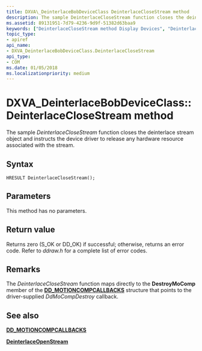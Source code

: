```yaml
---
title: DXVA\_DeinterlaceBobDeviceClass DeinterlaceCloseStream method
description: The sample DeinterlaceCloseStream function closes the deinterlace stream object and instructs the device driver to release any hardware resource associated with the stream.
ms.assetid: 89131951-7d79-4236-9d9f-51382d63baa9
keywords: ["DeinterlaceCloseStream method Display Devices", "DeinterlaceCloseStream method Display Devices , DXVA_DeinterlaceBobDeviceClass interface", "DXVA_DeinterlaceBobDeviceClass interface Display Devices , DeinterlaceCloseStream method"]
topic_type:
- apiref
api_name:
- DXVA_DeinterlaceBobDeviceClass.DeinterlaceCloseStream
api_type:
- COM
ms.date: 01/05/2018
ms.localizationpriority: medium
---
```


# DXVA\_DeinterlaceBobDeviceClass::DeinterlaceCloseStream method


The sample *DeinterlaceCloseStream* function closes the deinterlace stream object and instructs the device driver to release any hardware resource associated with the stream.

Syntax
------

```ManagedCPlusPlus
HRESULT DeinterlaceCloseStream();
```

Parameters
----------

This method has no parameters.

Return value
------------

Returns zero (S\_OK or DD\_OK) if successful; otherwise, returns an error code. Refer to *ddraw.h* for a complete list of error codes.

Remarks
-------

The *DeinterlaceCloseStream* function maps directly to the **DestroyMoComp** member of the [**DD\_MOTIONCOMPCALLBACKS**](https://msdn.microsoft.com/library/windows/hardware/ff551660) structure that points to the driver-supplied *DdMoCompDestroy* callback.

## <span id="see_also"></span>See also


[**DD\_MOTIONCOMPCALLBACKS**](https://msdn.microsoft.com/library/windows/hardware/ff551660)

[**DeinterlaceOpenStream**](dxva-deinterlacebobdeviceclass-deinterlaceopenstream.md)

 

 







